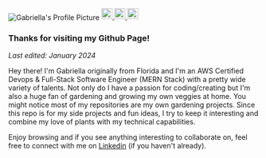 
<img align="center" alt="Gabriella's Profile Picture" src="https://i.imgur.com/hwjm35J.png" />


<a href="https://medium.com/@gaschecher">
  <img alt="Gabriella's Medium" width="22px" src="https://play-lh.googleusercontent.com/hB9t3Z-mi284_49HA3nAuhO-W5Cyhje7r2P9McdgORoVCd-0SV54c12NMQWLHnqALw" />
</a>

<a href="https://github.com/gaschecher">
  <img alt="Gabriella's Github" width="22px" src="https://cdn.jsdelivr.net/npm/simple-icons@v3/icons/github.svg" />
</a>

<a href="https://linkedin.com/in/gaschecher/">
  <img  alt="Gabriella's Linkdein" width="22px" src="https://cdn.jsdelivr.net/npm/simple-icons@v3/icons/linkedin.svg" />
</a>


<br />




### Thanks for visiting my Github Page!
_Last edited: January 2024_

Hey there! I'm Gabriella originally from Florida and I'm an AWS Certified Devops & Full-Stack Software Engineer (MERN Stack) with a  pretty wide variety of talents. Not only do I have a passion for coding/creating but I'm also a huge fan of gardening and growing my own veggies at home. You might notice most of my repositories are my own gardening projects. Since this repo is for my side projects and fun ideas, I try to keep it interesting and combine my love of plants with my technical capabilities. 

Enjoy browsing and if you see anything interesting to collaborate on, feel free to connect with me on [Linkedin](https://www.linkedin.com/in/gaschecher/) (if you haven't already).




